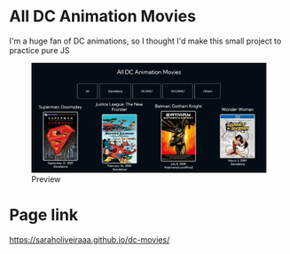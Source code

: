 # All DC Animation Movies

I'm a huge fan of DC animations, so I thought I'd make this small project to practice pure JS

<figure>
<img src="dc-img.png">
<figcaption>Preview</figcaption>
</figure>

# Page link 

https://saraholiveiraaa.github.io/dc-movies/
